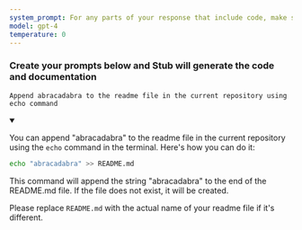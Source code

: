 ```yaml
---
system_prompt: For any parts of your response that include code, make sure to include the filename along with the backtick and the code snippets. For any environment variables, use stubuser and stubpassword as the login. For any commands, auto confirm any prompts on stdin. 
model: gpt-4
temperature: 0
---
```




### Create your prompts below and Stub will generate the code and documentation










```stub
Append abracadabra to the readme file in the current repository using echo command
```

<details open id="1db443fa846559f6a04a789c93086327">
<summary></summary>

You can append "abracadabra" to the readme file in the current repository using the `echo` command in the terminal. Here's how you can do it:

```bash
echo "abracadabra" >> README.md
```

This command will append the string "abracadabra" to the end of the README.md file. If the file does not exist, it will be created. 

Please replace `README.md` with the actual name of your readme file if it's different.
</details>

